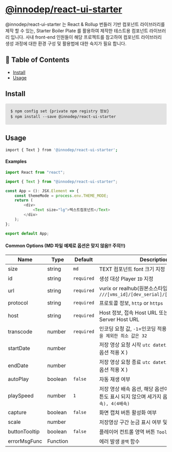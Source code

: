 # [@innodep/react-ui-starter](https://innodep.co.kr/renew/)

@innodep/react-ui-starter 는 React & Rollup 번들러 기반 컴포넌트 라이브러리를 제작 할 수 있는, Starter Boiler Plate 를 활용하여 제작한 테스트용 컴포넌트 라이브러리 입니다.
사내 front-end 인원들이 해당 프로젝트를 참고하여 컴포넌트 라이브러리 생성 과정에 대한 환경 구성 및 활용법에 대한 숙지가 필요 합니다.

## 🚩 Table of Contents

-   [Install](#install)
-   [Usage](#usage)

## Install

<PRE style="padding: 16px;overflow: auto;font-size: 85%;line-height: 1.45;background-color: #e2e2e2;border-radius: 3px;">
$ npm config set {private npm registry 정보}
$ npm install --save @innodep/react-ui-starter
</PRE>

## Usage

```sh
import { Text } from '@innodep/react-ui-starter';
```

#### Examples

```js
import React from "react";

import { Text } from "@innodep/react-ui-starter";

const App = (): JSX.Element => {
    const themeMode = process.env.THEME_MODE;
    return (
        <div>
            <Text size="lg">텍스트컴포넌트</Text>
        </div>
    );
};

export default App;
```

#### Common Options (MD 파일 예제로 옵션은 맞지 않음!! 주의!!)

| Name          | Type     | Default    | Description                                                                                                       |
| ------------- | -------- | ---------- | ----------------------------------------------------------------------------------------------------------------- |
| size          | string   | `md`       | TEXT 컴포넌트 font 크기 지정                                                                                      |
| id            | string   | `required` | 생성 대상 Player `ID` 지정                                                                                        |
| url           | string   | `required` | vurix or realhub(원본소스타입) -> `///[vms_id]/[dev_serial]/[channel]/[media]`                                    |
| protocol      | string   | `required` | 프로토콜 정보, `http` or `https`                                                                                  |
| host          | string   | `required` | Host 정보, 접속 Host URL 또는 사용 할 Media Server Host URL                                                       |
| transcode     | number   | `required` | 인코딩 요청 값, `-1`=인코딩 적용 X, `0`=원본, `-1, 0을 제외한 최소 값은 32`                                       |
| startDate     | number   |            | 저장 영상 요청 시작 `utc datetime` (실시간 재생 시 옵션 적용 X )                                                  |
| endDate       | number   |            | 저장 영상 요청 종료 `utc datetime` (실시간 재생 시 옵션 적용 X )                                                  |
| autoPlay      | boolean  | `false`    | 자동 재생 여부                                                                                                    |
| playSpeed     | number   | `1`        | 저장 영상 배속 옵션, 해당 옵션이 없을 경우, 배속 버튼도 표시 되지 않으며 세가지 옵션 제공 `1, 2(2배속), 4(4배속)` |
| capture       | boolean  | `false`    | 화면 캡쳐 버튼 활성화 여부                                                                                        |
| scale         | number   |            | 저장영상 구간 눈금 표시 여부 및 눈금 표시 갯수                                                                    |
| buttonTooltip | boolean  | `false`    | 플레이어 컨트롤 영역 버튼 `Tooltip` 표시 여부                                                                     |
| errorMsgFunc  | Function |            | 에러 발생 `콜백` 함수                                                                                             |
